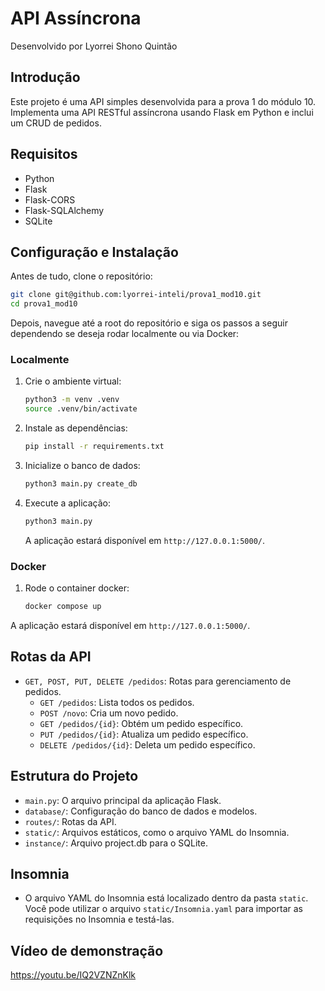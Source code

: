 # API Assíncrona

Desenvolvido por Lyorrei Shono Quintão

## Introdução

Este projeto é uma API simples desenvolvida para a prova 1 do módulo 10. Implementa uma API RESTful assíncrona usando Flask em Python e inclui um CRUD de pedidos.

## Requisitos

- Python
- Flask
- Flask-CORS
- Flask-SQLAlchemy
- SQLite

## Configuração e Instalação

Antes de tudo, clone o repositório:
```bash
git clone git@github.com:lyorrei-inteli/prova1_mod10.git
cd prova1_mod10
```

Depois, navegue até a root do repositório e siga os passos a seguir dependendo se deseja rodar localmente ou via Docker:

### Localmente
1. Crie o ambiente virtual:
   ```bash
   python3 -m venv .venv
   source .venv/bin/activate
   ```

2. Instale as dependências:
   ```bash
   pip install -r requirements.txt
   ```

3. Inicialize o banco de dados:
   ```bash
   python3 main.py create_db
   ```

4. Execute a aplicação:
   ```bash
   python3 main.py
   ```

   A aplicação estará disponível em `http://127.0.0.1:5000/`.

### Docker
1. Rode o container docker:
   ```bash
   docker compose up
   ```

A aplicação estará disponível em `http://127.0.0.1:5000/`.


## Rotas da API

- `GET, POST, PUT, DELETE /pedidos`: Rotas para gerenciamento de pedidos.
  - `GET /pedidos`: Lista todos os pedidos.
  - `POST /novo`: Cria um novo pedido.
  - `GET /pedidos/{id}`: Obtém um pedido específico.
  - `PUT /pedidos/{id}`: Atualiza um pedido específico.
  - `DELETE /pedidos/{id}`: Deleta um pedido específico.


## Estrutura do Projeto

- `main.py`: O arquivo principal da aplicação Flask.
- `database/`: Configuração do banco de dados e modelos.
- `routes/`: Rotas da API.
- `static/`: Arquivos estáticos, como o arquivo YAML do Insomnia.
- `instance/`: Arquivo project.db para o SQLite.

## Insomnia

- O arquivo YAML do Insomnia está localizado dentro da pasta `static`.
Você pode utilizar o arquivo `static/Insomnia.yaml` para importar as requisições no Insomnia e testá-las.

## Vídeo de demonstração
https://youtu.be/IQ2VZNZnKlk